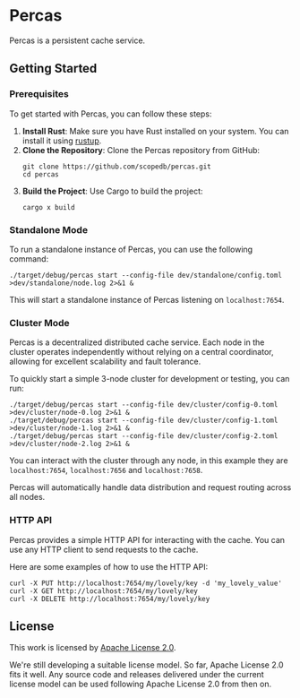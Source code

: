 # Percas

Percas is a persistent cache service.

## Getting Started

### Prerequisites

To get started with Percas, you can follow these steps:

1. **Install Rust**: Make sure you have Rust installed on your system. You can install it using [rustup](https://rustup.rs/).
2. **Clone the Repository**: Clone the Percas repository from GitHub:
   ```shell
   git clone https://github.com/scopedb/percas.git
   cd percas
   ```
3. **Build the Project**: Use Cargo to build the project:
   ```shell
   cargo x build
   ```

### Standalone Mode

To run a standalone instance of Percas, you can use the following command:

```shell
./target/debug/percas start --config-file dev/standalone/config.toml >dev/standalone/node.log 2>&1 &
```

This will start a standalone instance of Percas listening on `localhost:7654`.

### Cluster Mode

Percas is a decentralized distributed cache service. Each node in the cluster operates independently without relying on a central coordinator, allowing for excellent scalability and fault tolerance.

To quickly start a simple 3-node cluster for development or testing, you can run:

```shell
./target/debug/percas start --config-file dev/cluster/config-0.toml >dev/cluster/node-0.log 2>&1 &
./target/debug/percas start --config-file dev/cluster/config-1.toml >dev/cluster/node-1.log 2>&1 &
./target/debug/percas start --config-file dev/cluster/config-2.toml >dev/cluster/node-2.log 2>&1 &
```

You can interact with the cluster through any node, in this example they are `localhost:7654`, `localhost:7656` and `localhost:7658`.

Percas will automatically handle data distribution and request routing across all nodes.

### HTTP API

Percas provides a simple HTTP API for interacting with the cache. You can use any HTTP client to send requests to the cache.

Here are some examples of how to use the HTTP API:
```shell
curl -X PUT http://localhost:7654/my/lovely/key -d 'my_lovely_value'
curl -X GET http://localhost:7654/my/lovely/key
curl -X DELETE http://localhost:7654/my/lovely/key
```

## License

This work is licensed by [Apache License 2.0](https://www.apache.org/licenses/LICENSE-2.0).

We're still developing a suitable license model. So far, Apache License 2.0 fits it well. Any source code and releases delivered under the current license model can be used following Apache License 2.0 from then on.
